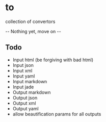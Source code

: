 # to
collection of convertors 

-- Nothing yet, move on --

## Todo
 * Input html (be forgiving with bad html)
 * Input json
 * Input xml
 * Input yaml
 * Input markdown
 * Input jade
 * Output markdown
 * Output json
 * Output xml
 * Output yaml
 * allow beautification params for all outputs 

